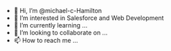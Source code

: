 - 👋 Hi, I’m @michael-c-Hamilton
- 👀 I’m interested in Salesforce and Web Development
- 🌱 I’m currently learning ...
- 💞️ I’m looking to collaborate on ...
- 📫 How to reach me ...

<!---
michael-c-Hamilton/michael-c-Hamilton is a ✨ special ✨ repository because its `README.md` (this file) appears on your GitHub profile.
You can click the Preview link to take a look at your changes.
--->
